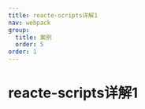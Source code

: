 ```yaml
---
title: reacte-scripts详解1
nav: webpack
group:
  title: 案例
  order: 5
order: 1
---
```

# reacte-scripts详解1
